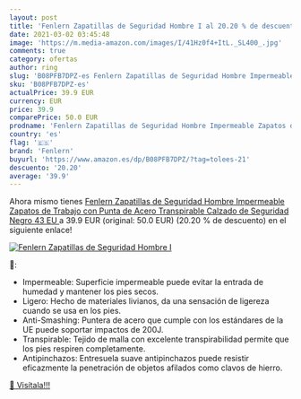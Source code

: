 ```yaml
---
layout: post
title: 'Fenlern Zapatillas de Seguridad Hombre I al 20.20 % de descuento'
date: 2021-03-02 03:45:48
image: 'https://m.media-amazon.com/images/I/41Hz0f4+ItL._SL400_.jpg'
comments: true
category: ofertas
author: ring
slug: 'B08PFB7DPZ-es Fenlern Zapatillas de Seguridad Hombre Impermeable Zapatos...'
sku: 'B08PFB7DPZ-es'
actualPrice: 39.9 EUR
currency: EUR
price: 39.9
comparePrice: 50.0 EUR
prodname: 'Fenlern Zapatillas de Seguridad Hombre Impermeable Zapatos de Trabajo con Punta de Acero Transpirable Calzado de Seguridad  Negro 43 EU '
country: 'es'
flag: '🇪🇸'
brand: 'Fenlern'
buyurl: 'https://www.amazon.es/dp/B08PFB7DPZ/?tag=tolees-21'
descuento: '20.20'
average: '39.9'
---
```


Ahora mismo tienes [Fenlern Zapatillas de Seguridad Hombre Impermeable Zapatos de Trabajo con Punta de Acero Transpirable Calzado de Seguridad  Negro 43 EU ](https://www.amazon.es/dp/B08PFB7DPZ/?tag=tolees-21) a 39.9 EUR (original: 50.0 EUR) (20.20 %  de descuento) en el siguiente enlace!

[![Fenlern Zapatillas de Seguridad Hombre I](https://m.media-amazon.com/images/I/41Hz0f4+ItL._SL400_.jpg)](https://www.amazon.es/dp/B08PFB7DPZ/?tag=tolees-21)

🔎:

- Impermeable: Superficie impermeable puede evitar la entrada de humedad y mantener los pies secos.
- Ligero: Hecho de materiales livianos, da una sensación de ligereza cuando se usa en los pies.
- Anti-Smashing: Puntera de acero que cumple con los estándares de la UE puede soportar impactos de 200J.
- Transpirable: Tejido de malla con excelente transpirabilidad permite que los pies respiren completamente.
- Antipinchazos: Entresuela suave antipinchazos puede resistir eficazmente la penetración de objetos afilados como clavos de hierro.

[🛒 Visítala!!!](https://www.amazon.es/dp/B08PFB7DPZ/?tag=tolees-21)

